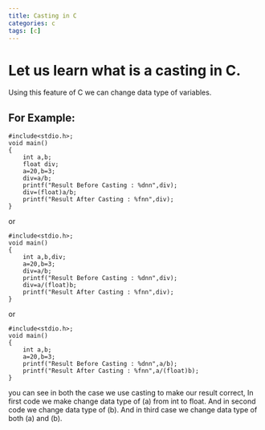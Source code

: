 ```yaml
---
title: Casting in C
categories: c
tags: [c]
---
```


# Let us learn what is a casting in C.

Using this feature of C we can change data type of variables.

## For Example:


```
#include<stdio.h>;
void main()
{
    int a,b;
    float div;
    a=20,b=3;
    div=a/b;
    printf("Result Before Casting : %dnn",div);
    div=(float)a/b;
    printf("Result After Casting : %fnn",div);
}
```

or

```
#include<stdio.h>;
void main()
{
    int a,b,div;
    a=20,b=3;
    div=a/b;
    printf("Result Before Casting : %dnn",div);
    div=a/(float)b;
    printf("Result After Casting : %fnn",div);
}
```

or

```
#include<stdio.h>;
void main()
{
    int a,b;
    a=20,b=3;
    printf("Result Before Casting : %dnn",a/b);
    printf("Result After Casting : %fnn",a/(float)b);
}
```

you can see in both the case we use casting to make our result correct,
In first code we make change data type of (a) from int to float.
And in second code we change data type of (b).
And in third case we change data type of both (a) and (b).
